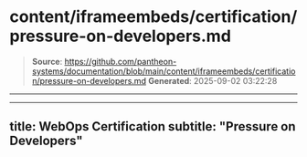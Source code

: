 # content/iframeembeds/certification/pressure-on-developers.md

> **Source**: https://github.com/pantheon-systems/documentation/blob/main/content/iframeembeds/certification/pressure-on-developers.md
> **Generated**: 2025-09-02 03:22:28

---

---
title: WebOps Certification
subtitle: "Pressure on Developers"
---

<Partial file="certification-guide/pressure-on-developers.md" />
